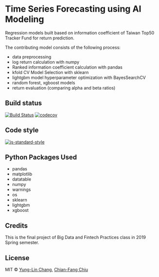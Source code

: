 # Time Series Forecasting using AI Modeling 
Regression models built based on information coefficient of Taiwan Top50 Tracker Fund for return prediction.

The contributing model consists of the following process:
 - data preprocessing
 - log return calculation with numpy
 - Ranked information coefficient calculation with pandas
 - kfold CV Model Selection with sklearn
 - lightgbm model hyperparameter optimization with BayesSearchCV
 - random forest, xgboost models
 - return evaluation (comparing alpha and beta ratios)

## Build status
[![Build Status](https://travis-ci.org/joemccann/dillinger.svg?branch=master)](https://travis-ci.org/joemccann/dillinger) [![codecov](https://codecov.io/gh/yunglinchang/timeseries_forecasting/branch/master/graph/badge.svg)](https://codecov.io/gh/yunglinchang/timeseries_forecasting)
## Code style
[![js-standard-style](https://img.shields.io/badge/code%20style-standard-brightgreen.svg?style=flat)](https://github.com/feross/standard)

## Python Packages Used
 - pandas
 - matplotlib
 - datatable
 - numpy
 - warnings
 - os
 - sklearn
 - lightgbm
 - xgboost

## Credits
This is the final project of Big Data and Fintech Practices class in 2019 Spring semester.

## License
MIT © [Yung-Lin Chang](), [Chian-Fang Chiu]()
